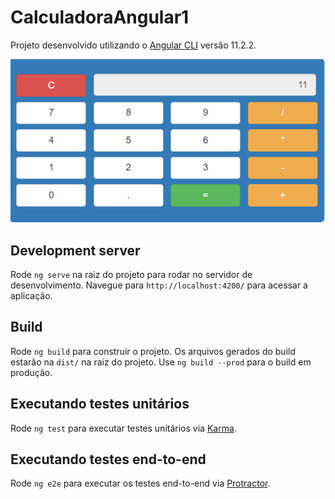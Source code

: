# CalculadoraAngular1

Projeto desenvolvido utilizando o [Angular CLI](https://github.com/angular/angular-cli) versão 11.2.2.

![CalculadoraAngular](https://github.com/tiagomt/CalculadoraAngular1/blob/main/docs/imgs/CalculadoraAngular.png)

## Development server

Rode `ng serve` na raiz do projeto para rodar no servidor de desenvolvimento. Navegue para `http://localhost:4200/` para acessar a aplicação.

## Build

Rode `ng build` para construir o projeto. Os arquivos gerados do build estarão na `dist/` na raiz do projeto. Use `ng build --prod` para o build em produção.

## Executando testes unitários

Rode `ng test` para executar testes unitários via [Karma](https://karma-runner.github.io).

## Executando testes end-to-end

Rode `ng e2e` para executar os testes end-to-end via [Protractor](http://www.protractortest.org/).
